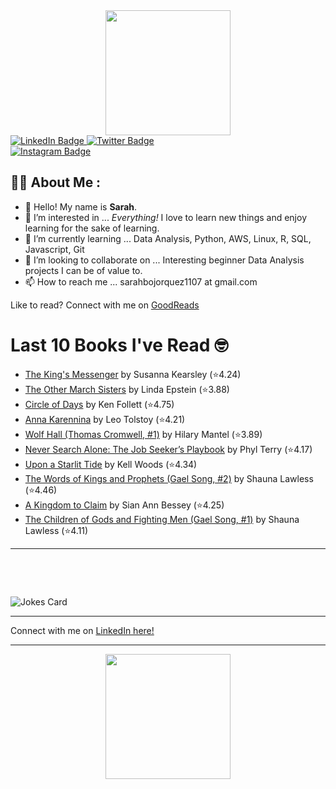 
<div id="header" align="center">
  <img src="https://media.giphy.com/media/h8mSIeTWzDFooj3hgT/giphy.gif" width="200"/>
</div>

<div id="badges">
  <a href="https://www.linkedin.com/in/sarahjbojorquez/">
    <img src="https://img.shields.io/badge/LinkedIn-blue?style=for-the-badge&logo=linkedin&logoColor=white" alt="LinkedIn Badge"/>
  </a>

  <a href="https://twitter.com/Sarahjbojorquez">
    <img src="https://img.shields.io/badge/Twitter-green?style=for-the-badge&logo=twitter&logoColor=white" alt="Twitter Badge"/>
  </a>
</div>

 <a href="https://www.instagram.com/sarahjbojorquez/">
    <img src="https://img.shields.io/badge/Instagram-blueviolet?style=for-the-badge&logo=Instagram&logoColor=white" alt="Instagram Badge"/>
  </a>
<div></div>
<div></div>

## :woman_technologist: About Me :

- 👋 Hello!  My name is **Sarah**.
- 👀 I’m interested in ... *Everything!* I love to learn new things and enjoy learning for the sake of learning.
- 🌱 I’m currently learning ... Data Analysis, Python, AWS, Linux, R, SQL, Javascript, Git
- 💞️ I’m looking to collaborate on ... Interesting beginner Data Analysis projects I can be of value to.
- 📫 How to reach me ... sarahbojorquez1107 at gmail.com

Like to read? Connect with me on <a href="https://www.goodreads.com/user/show/97230998-sarah-bojorquez-lopez">GoodReads</a>
<div></div>
<div></div>

# Last 10 Books I've Read 🤓
<!-- GOODREADS-LIST:START -->
- [The King&apos;s Messenger](https://www.goodreads.com/review/show/7397210175?utm_medium=api&utm_source=rss) by Susanna Kearsley (⭐️4.24)
- [The Other March Sisters](https://www.goodreads.com/review/show/7431073215?utm_medium=api&utm_source=rss) by Linda Epstein (⭐️3.88)
- [Circle of Days](https://www.goodreads.com/review/show/7443962148?utm_medium=api&utm_source=rss) by Ken Follett (⭐️4.75)
- [Anna Karennina](https://www.goodreads.com/review/show/7400028050?utm_medium=api&utm_source=rss) by Leo Tolstoy (⭐️4.21)
- [Wolf Hall (Thomas Cromwell, #1)](https://www.goodreads.com/review/show/7400029048?utm_medium=api&utm_source=rss) by Hilary Mantel (⭐️3.89)
- [Never Search Alone: The Job Seeker’s Playbook](https://www.goodreads.com/review/show/7400027609?utm_medium=api&utm_source=rss) by Phyl Terry (⭐️4.17)
- [Upon a Starlit Tide](https://www.goodreads.com/review/show/7352263880?utm_medium=api&utm_source=rss) by Kell Woods (⭐️4.34)
- [The Words of Kings and Prophets (Gael Song, #2)](https://www.goodreads.com/review/show/7362062918?utm_medium=api&utm_source=rss) by Shauna Lawless (⭐️4.46)
- [A Kingdom to Claim](https://www.goodreads.com/review/show/7397212220?utm_medium=api&utm_source=rss) by Sian Ann Bessey (⭐️4.25)
- [The Children of Gods and Fighting Men (Gael Song, #1)](https://www.goodreads.com/review/show/7362061854?utm_medium=api&utm_source=rss) by Shauna Lawless (⭐️4.11)
<!-- GOODREADS-LIST:END -->

---

<p>&nbsp;</p>
<p>&nbsp;</p>

<img src="https://readme-jokes.vercel.app/api?hideBorder&theme=cobalt&qColor=%23944bcc&aColor=%23bbdb51" alt="Jokes Card" />
<div></div>
<div></div>

---

Connect with me on [LinkedIn here!](https://www.linkedin.com/in/sarahjbojorquez/)


---

<div align="center">
  <img src="https://media.giphy.com/media/dU6iSeuBBsN9OpTg5P/giphy.gif" width="200"/>
</div>
